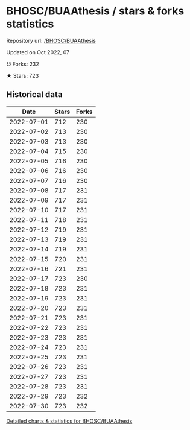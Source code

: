 # BHOSC/BUAAthesis / stars & forks statistics

Repository url: [/BHOSC/BUAAthesis](https://github.com/BHOSC/BUAAthesis)

Updated on Oct 2022, 07

☋ Forks: 232

★ Stars: 723

## Historical data
| Date | Stars | Forks |
|------|-------|-------|
| 2022-07-01 | 712 | 230 | 
| 2022-07-02 | 713 | 230 | 
| 2022-07-03 | 713 | 230 | 
| 2022-07-04 | 715 | 230 | 
| 2022-07-05 | 716 | 230 | 
| 2022-07-06 | 716 | 230 | 
| 2022-07-07 | 716 | 230 | 
| 2022-07-08 | 717 | 231 | 
| 2022-07-09 | 717 | 231 | 
| 2022-07-10 | 717 | 231 | 
| 2022-07-11 | 718 | 231 | 
| 2022-07-12 | 719 | 231 | 
| 2022-07-13 | 719 | 231 | 
| 2022-07-14 | 719 | 231 | 
| 2022-07-15 | 720 | 231 | 
| 2022-07-16 | 721 | 231 | 
| 2022-07-17 | 723 | 230 | 
| 2022-07-18 | 723 | 231 | 
| 2022-07-19 | 723 | 231 | 
| 2022-07-20 | 723 | 231 | 
| 2022-07-21 | 723 | 231 | 
| 2022-07-22 | 723 | 231 | 
| 2022-07-23 | 723 | 231 | 
| 2022-07-24 | 723 | 231 | 
| 2022-07-25 | 723 | 231 | 
| 2022-07-26 | 723 | 231 | 
| 2022-07-27 | 723 | 231 | 
| 2022-07-28 | 723 | 231 | 
| 2022-07-29 | 723 | 232 | 
| 2022-07-30 | 723 | 232 | 


[Detailed charts & statistics for BHOSC/BUAAthesis](https://reviewgithub.com/rep/BHOSC/BUAAthesis)
